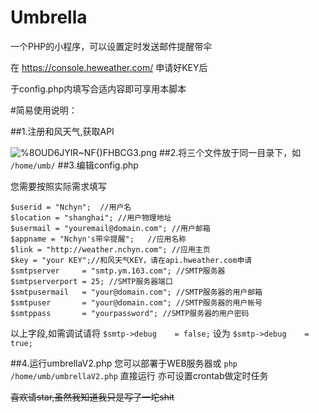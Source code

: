 # Umbrella
一个PHP的小程序，可以设置定时发送邮件提醒带伞

在 https://console.heweather.com/ 申请好KEY后

于config.php内填写合适内容即可享用本脚本

#简易使用说明：

##1.注册和风天气,获取API

![%_8OUD6JYIR~NF_{)FHBCG3.png](https://i.loli.net/2018/08/09/5b6bcbbf9c7e7.png)
##2.将三个文件放于同一目录下，如
`/home/umb/`
##3.编辑config.php

您需要按照实际需求填写

```
$userid = "Nchyn";	//用户名
$location = "shanghai";	//用户物理地址
$usermail = "youremail@domain.com";	//用户邮箱
$appname = "Nchyn's带伞提醒";	//应用名称
$link = "http://weather.nchyn.com";	//应用主页
$key = "your KEY";//和风天气KEY，请在api.hweather.com申请
$smtpserver     = "smtp.ym.163.com"; //SMTP服务器
$smtpserverport = 25; //SMTP服务器端口
$smtpusermail   = "your@domain.com"; //SMTP服务器的用户邮箱
$smtpuser       = "your@domain.com"; //SMTP服务器的用户帐号
$smtppass       = "yourpassword"; //SMTP服务器的用户密码
```
以上字段,如需调试请将
`$smtp->debug    = false;`
设为
`$smtp->debug    = true;`

##4.运行umbrellaV2.php
您可以部署于WEB服务器或
`php /home/umb/umbrellaV2.php`
直接运行
亦可设置crontab做定时任务

~~喜欢请star,虽然我知道我只是写了一坨shit~~

